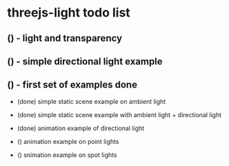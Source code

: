 # threejs-light todo list

## () - light and transparency

## () - simple directional light example

## () - first set of examples done
* (done) simple static scene example on ambient light
* (done) simple static scene example with ambient light + directional light
* (done) animation example of directional light

* () animation example on point lights
* () snimation example on spot lights

